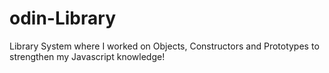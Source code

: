# odin-Library
Library System where I worked on Objects, Constructors and Prototypes to strengthen my Javascript knowledge!
